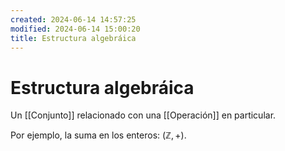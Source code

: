 ```yaml
---
created: 2024-06-14 14:57:25
modified: 2024-06-14 15:00:20
title: Estructura algebráica
---
```


# Estructura algebráica

Un [[Conjunto]] relacionado con una [[Operación]] en particular.

Por ejemplo, la suma en los enteros: $(\mathbb{Z}, +)$.
